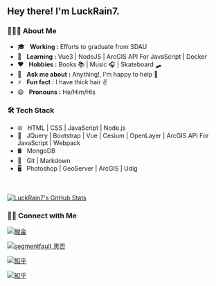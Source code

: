 <h2> Hey there! I'm LuckRain7.</h2>

<h3> 👨🏻‍💻 About Me </h3>

- 🎓 &nbsp; **Working :** Efforts to graduate from SDAU
- 🌱 &nbsp; **Learning :** Vue3 | NodeJS | ArcGIS API For JavaScript | Docker
- ❤️ &nbsp; **Hobbies :** Books 📚 | Music 🎧 | Skateboard 🛹
- 💬 &nbsp; **Ask me about :** Anything!, I'm happy to help 👋
- ⚡ &nbsp; **Fun fact :** I have thick hair ✌️
- 😄 &nbsp; **Pronouns :** He/Him/His

<h3>🛠 Tech Stack</h3>

<!-- - 💻 &nbsp; Python | Java | C++ | R (Statistics) | MATLAB -->

- 🌐 &nbsp; HTML | CSS | JavaScript | Node.js
- 🔑 &nbsp; JQuery | Bootstrap | Vue | Cesium | OpenLayer | ArcGIS API For JavaScript | Webpack
- 🛢 &nbsp; MongoDB
- 🔧 &nbsp; Git | Markdown
- 🖥 &nbsp; Photoshop | GeoServer | ArcGIS | Udig

<br/>

[![LuckRain7's GitHub Stats](https://github-readme-stats.vercel.app/api?username=LuckRain7&show_icons=true)](https://github.com/LuckRain7)

<h3> 🤝🏻 Connect with Me </h3>

<a href="https://juejin.im/user/5c749a736fb9a049a97a5a8e" target="_blank"><img alt="掘金" src="https://img.shields.io/badge/掘金-LuckRain7-blue?style=flat-square&logo=AngelList"></a>

<a href="https://segmentfault.com/blog/RainCode" target="_blank"><img alt="segmentfault 思否" src="https://img.shields.io/badge/segmentfault思否-RainCode专栏-blue?style=flat-square&logo=AngelList"></a>

<a href="https://www.zhihu.com/people/luckrain7" target="_blank"><img alt="知乎" src="https://img.shields.io/badge/知乎-震雨Rain-blue?style=flat-square&logo=zhihu"></a>

<a href="https://mp.weixin.qq.com/mp/profile_ext?action=home&__biz=MzI0ODczNDM0NQ==&scene=124#wechat_redirect" target="_blank"><img alt="知乎" src="https://img.shields.io/badge/微信公众号-RainCode-blue?style=flat-square&logo=AngelList"></a>

<!--
**LuckRain7/LuckRain7** is a ✨ _special_ ✨ repository because its `README.md` (this file) appears on your GitHub profile.

Here are some ideas to get you started:



- 🔭 I’m currently working on ...
- 🌱 I’m currently learning ...
- 👯 I’m looking to collaborate on ...
- 🤔 I’m looking for help with ...
- 💬 Ask me about ...
- 📫 How to reach me: ...
- 😄 Pronouns: ...
- ⚡ Fun fact: ...
-->
